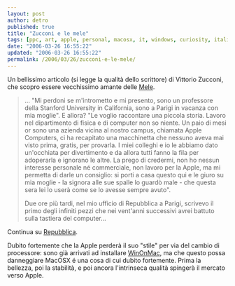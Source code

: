 ```yaml
---
layout: post
author: detro
published: true
title: "Zucconi e le mele"
tags: [ppc, art, apple, personal, macosx, it, windows, curiosity, italian, x86]
date: "2006-03-26 16:55:22"
updated: "2006-03-26 16:55:22"
permalink: /2006/03/26/zucconi-e-le-mele/
---
```


Un bellissimo articolo (si legge la qualità dello scrittore) di Vittorio Zucconi, che scopro essere vecchissimo amante delle <a href="http://www.apple.com">Mele</a>.

<blockquote>... "Mi perdoni se m'intrometto e mi presento, sono un professore della Stanford University in California, sono a Parigi in vacanza con mia moglie". E allora? "Le voglio raccontare una piccola storia. Lavoro nel dipartimento di fisica e di computer non so niente. Un paio di mesi or sono una azienda vicina al nostro campus, chiamata Apple Computers, ci ha recapitato una macchinetta che nessuno aveva mai visto prima, gratis, per provarla. I miei colleghi e io le abbiamo dato un'occhiata per divertimento e da allora tutti fanno la fila per adoperarla e ignorano le altre. La prego di credermi, non ho nessun interesse personale né commerciale, non lavoro per la Apple, ma mi permetta di darle un consiglio: si porti a casa questo qui e le giuro su mia moglie - la signora alle sue spalle lo guardò male - che questa sera lei lo userà come se lo avesse sempre avuto".

Due ore più tardi, nel mio ufficio di Repubblica a Parigi, scrivevo il primo degli infiniti pezzi che nei vent'anni successivi avrei battuto sulla tastiera del computer... </blockquote>

Continua su <a href="http://www.repubblica.it/2006/c/sezioni/scienza_e_tecnologia/rivolmela/settamela/settamela.html">Repubblica</a>.

Dubito fortemente che la Apple perderà il suo "stile" per via del cambio di processore: sono già arrivati ad installare <a href="http://onmac.net/">WinOnMac</a>, ma che questo possa danneggiare MacOSX é una cosa di cui dubito fortemente. Prima la bellezza, poi la stabilità, e poi ancora l'intrinseca qualità spingerà il mercato verso Apple.


